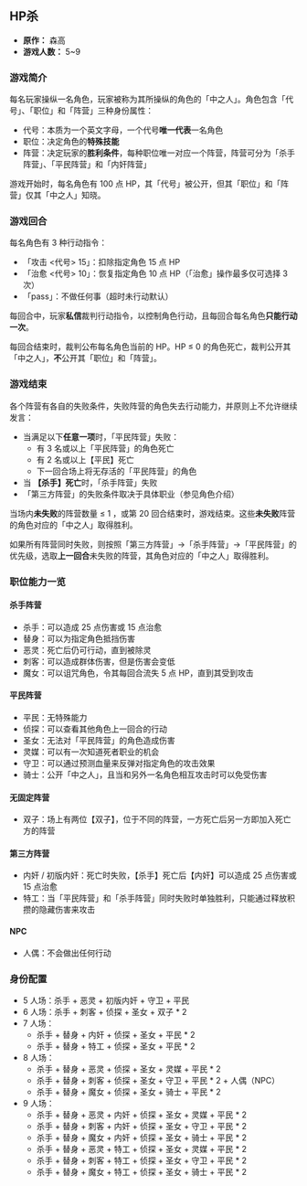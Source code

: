 ## HP杀

- **原作：** 森高
- **游戏人数：** 5~9

### 游戏简介

每名玩家操纵一名角色，玩家被称为其所操纵的角色的「中之人」。角色包含「代号」、「职位」和「阵营」三种身份属性：
 - 代号：本质为一个英文字母，一个代号**唯一代表**一名角色
 - 职位：决定角色的**特殊技能**
 - 阵营：决定玩家的**胜利条件**，每种职位唯一对应一个阵营，阵营可分为「杀手阵营」、「平民阵营」和「内奸阵营」

游戏开始时，每名角色有 100 点 HP，其「代号」被公开，但其「职位」和「阵营」仅其「中之人」知晓。

### 游戏回合

每名角色有 3 种行动指令：
 - 「攻击 <代号> 15」：扣除指定角色 15 点 HP
 - 「治愈 <代号> 10」：恢复指定角色 10 点 HP（「治愈」操作最多仅可选择 3 次）
 - 「pass」：不做任何事（超时未行动默认）

每回合中，玩家**私信**裁判行动指令，以控制角色行动，且每回合每名角色**只能行动一次**。

每回合结束时，裁判公布每名角色当前的 HP。HP ≤ 0 的角色死亡，裁判公开其「中之人」，**不**公开其「职位」和「阵营」。

### 游戏结束

各个阵营有各自的失败条件，失败阵营的角色失去行动能力，并原则上不允许继续发言：
- 当满足以下**任意一项**时，「平民阵营」失败：
    - 有 3 名或以上「平民阵营」的角色死亡
    - 有 2 名或以上【平民】死亡
    - 下一回合场上将无存活的「平民阵营」的角色
- 当 **【杀手】死亡**时，「杀手阵营」失败
- 「第三方阵营」的失败条件取决于具体职业（参见角色介绍）

当场内**未失败**的阵营数量 ≤ 1 ，或第 20 回合结束时，游戏结束。这些**未失败**阵营的角色对应的「中之人」取得胜利。

如果所有阵营同时失败，则按照「第三方阵营」→「杀手阵营」→「平民阵营」的优先级，选取**上一回合**未失败的阵营，其角色对应的「中之人」取得胜利。

### 职位能力一览

#### 杀手阵营

- 杀手：可以造成 25 点伤害或 15 点治愈
- 替身：可以为指定角色抵挡伤害
- 恶灵：死亡后仍可行动，直到被除灵
- 刺客：可以造成群体伤害，但是伤害会变低
- 魔女：可以诅咒角色，令其每回合流失 5 点 HP，直到其受到攻击

#### 平民阵营

- 平民：无特殊能力
- 侦探：可以查看其他角色上一回合的行动
- 圣女：无法对「平民阵营」的角色造成伤害
- 灵媒：可以有一次知道死者职业的机会
- 守卫：可以通过预测血量来反弹对指定角色的攻击效果
- 骑士：公开「中之人」，且当和另外一名角色相互攻击时可以免受伤害

#### 无固定阵营

- 双子：场上有两位【双子】，位于不同的阵营，一方死亡后另一方即加入死亡方的阵营

#### 第三方阵营

- 内奸 / 初版内奸：死亡时失败，【杀手】死亡后【内奸】可以造成 25 点伤害或 15 点治愈
- 特工：当「平民阵营」和「杀手阵营」同时失败时单独胜利，只能通过释放积攒的隐藏伤害来攻击

#### NPC

- 人偶：不会做出任何行动

### 身份配置

- 5 人场：杀手 + 恶灵 + 初版内奸 + 守卫 + 平民
- 6 人场：杀手 + 刺客 + 侦探 + 圣女 + 双子 * 2
- 7 人场：
    - 杀手 + 替身 + 内奸 + 侦探 + 圣女 + 平民 * 2
    - 杀手 + 替身 + 特工 + 侦探 + 圣女 + 平民 * 2
- 8 人场：
    - 杀手 + 替身 + 恶灵 + 侦探 + 圣女 + 灵媒 + 平民 * 2
    - 杀手 + 替身 + 刺客 + 侦探 + 圣女 + 守卫 + 平民 * 2 + 人偶（NPC）
    - 杀手 + 替身 + 魔女 + 侦探 + 圣女 + 骑士 + 平民 * 2
- 9 人场：
    - 杀手 + 替身 + 恶灵 + 内奸 + 侦探 + 圣女 + 灵媒 + 平民 * 2
    - 杀手 + 替身 + 刺客 + 内奸 + 侦探 + 圣女 + 守卫 + 平民 * 2
    - 杀手 + 替身 + 魔女 + 内奸 + 侦探 + 圣女 + 骑士 + 平民 * 2
    - 杀手 + 替身 + 恶灵 + 特工 + 侦探 + 圣女 + 灵媒 + 平民 * 2
    - 杀手 + 替身 + 刺客 + 特工 + 侦探 + 圣女 + 守卫 + 平民 * 2
    - 杀手 + 替身 + 魔女 + 特工 + 侦探 + 圣女 + 骑士 + 平民 * 2
